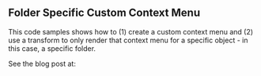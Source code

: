 ## Folder Specific Custom Context Menu

This code samples shows how to (1) create a custom context menu and (2) use a transform to only render that context menu for a specific object -
in this case, a specific folder.

See the blog post at: <add-here>
